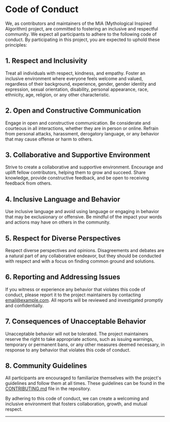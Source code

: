 
# Code of Conduct

We, as contributors and maintainers of the MIA (Mythological Inspired Algorithm) project, are committed to fostering an inclusive and respectful community. We expect all participants to adhere to the following code of conduct. By participating in this project, you are expected to uphold these principles:

## 1. Respect and Inclusivity

Treat all individuals with respect, kindness, and empathy. Foster an inclusive environment where everyone feels welcome and valued, regardless of their background, experience, gender, gender identity and expression, sexual orientation, disability, personal appearance, race, ethnicity, age, religion, or any other characteristic.

## 2. Open and Constructive Communication

Engage in open and constructive communication. Be considerate and courteous in all interactions, whether they are in person or online. Refrain from personal attacks, harassment, derogatory language, or any behavior that may cause offense or harm to others.

## 3. Collaborative and Supportive Environment

Strive to create a collaborative and supportive environment. Encourage and uplift fellow contributors, helping them to grow and succeed. Share knowledge, provide constructive feedback, and be open to receiving feedback from others.

## 4. Inclusive Language and Behavior

Use inclusive language and avoid using language or engaging in behavior that may be exclusionary or offensive. Be mindful of the impact your words and actions may have on others in the community.

## 5. Respect for Diverse Perspectives

Respect diverse perspectives and opinions. Disagreements and debates are a natural part of any collaborative endeavor, but they should be conducted with respect and with a focus on finding common ground and solutions.

## 6. Reporting and Addressing Issues

If you witness or experience any behavior that violates this code of conduct, please report it to the project maintainers by contacting [email@example.com](mailto:email@example.com). All reports will be reviewed and investigated promptly and confidentially. 

## 7. Consequences of Unacceptable Behavior

Unacceptable behavior will not be tolerated. The project maintainers reserve the right to take appropriate actions, such as issuing warnings, temporary or permanent bans, or any other measures deemed necessary, in response to any behavior that violates this code of conduct.

## 8. Community Guidelines

All participants are encouraged to familiarize themselves with the project's guidelines and follow them at all times. These guidelines can be found in the [CONTRIBUTING.md](CONTRIBUTING.md) file in the repository.

By adhering to this code of conduct, we can create a welcoming and inclusive environment that fosters collaboration, growth, and mutual respect.

---
